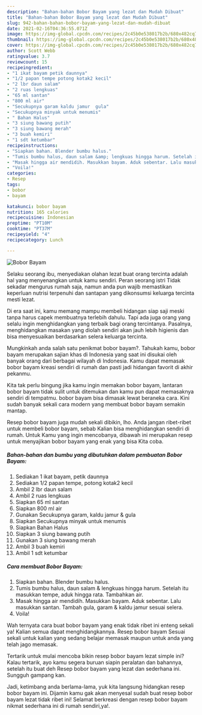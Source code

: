 ```yaml
---
description: "Bahan-bahan Bobor Bayam yang lezat dan Mudah Dibuat"
title: "Bahan-bahan Bobor Bayam yang lezat dan Mudah Dibuat"
slug: 942-bahan-bahan-bobor-bayam-yang-lezat-dan-mudah-dibuat
date: 2021-02-16T04:36:55.071Z
image: https://img-global.cpcdn.com/recipes/2c45b0e538017b2b/680x482cq70/bobor-bayam-foto-resep-utama.jpg
thumbnail: https://img-global.cpcdn.com/recipes/2c45b0e538017b2b/680x482cq70/bobor-bayam-foto-resep-utama.jpg
cover: https://img-global.cpcdn.com/recipes/2c45b0e538017b2b/680x482cq70/bobor-bayam-foto-resep-utama.jpg
author: Scott Webb
ratingvalue: 3.7
reviewcount: 15
recipeingredient:
- "1 ikat bayam petik daunnya"
- "1/2 papan tempe potong kotak2 kecil"
- "2 lbr daun salam"
- "2 ruas lengkuas"
- "65 ml santan"
- "800 ml air"
- "Secukupnya garam kaldu jamur  gula"
- "Secukupnya minyak untuk menumis"
- " Bahan Halus"
- "3 siung bawang putih"
- "3 siung bawang merah"
- "3 buah kemiri"
- "1 sdt ketumbar"
recipeinstructions:
- "Siapkan bahan. Blender bumbu halus."
- "Tumis bumbu halus, daun salam &amp; lengkuas hingga harum. Setelah itu masukkan tempe, aduk hingga rata. Tambahkan air."
- "Masak hingga air mendidih. Masukkan bayam. Aduk sebentar. Lalu masukkan santan. Tambah gula, garam &amp; kaldu jamur sesuai selera."
- "Voila!"
categories:
- Resep
tags:
- bobor
- bayam

katakunci: bobor bayam 
nutrition: 165 calories
recipecuisine: Indonesian
preptime: "PT10M"
cooktime: "PT37M"
recipeyield: "4"
recipecategory: Lunch

---
```



![Bobor Bayam](https://img-global.cpcdn.com/recipes/2c45b0e538017b2b/680x482cq70/bobor-bayam-foto-resep-utama.jpg)

Selaku seorang ibu, menyediakan olahan lezat buat orang tercinta adalah hal yang menyenangkan untuk kamu sendiri. Peran seorang istri Tidak sekadar mengurus rumah saja, namun anda pun wajib memastikan keperluan nutrisi terpenuhi dan santapan yang dikonsumsi keluarga tercinta mesti lezat.

Di era  saat ini, kamu memang mampu membeli hidangan siap saji meski tanpa harus capek membuatnya terlebih dahulu. Tapi ada juga orang yang selalu ingin menghidangkan yang terbaik bagi orang tercintanya. Pasalnya, menghidangkan masakan yang diolah sendiri akan jauh lebih higienis dan bisa menyesuaikan berdasarkan selera keluarga tercinta. 



Mungkinkah anda salah satu penikmat bobor bayam?. Tahukah kamu, bobor bayam merupakan sajian khas di Indonesia yang saat ini disukai oleh banyak orang dari berbagai wilayah di Indonesia. Kamu dapat memasak bobor bayam kreasi sendiri di rumah dan pasti jadi hidangan favorit di akhir pekanmu.

Kita tak perlu bingung jika kamu ingin memakan bobor bayam, lantaran bobor bayam tidak sulit untuk ditemukan dan kamu pun dapat memasaknya sendiri di tempatmu. bobor bayam bisa dimasak lewat beraneka cara. Kini sudah banyak sekali cara modern yang membuat bobor bayam semakin mantap.

Resep bobor bayam juga mudah sekali dibikin, lho. Anda jangan ribet-ribet untuk membeli bobor bayam, sebab Kalian bisa menghidangkan sendiri di rumah. Untuk Kamu yang ingin mencobanya, dibawah ini merupakan resep untuk menyajikan bobor bayam yang enak yang bisa Kita coba.

<!--inarticleads1-->

##### Bahan-bahan dan bumbu yang dibutuhkan dalam pembuatan Bobor Bayam:

1. Sediakan 1 ikat bayam, petik daunnya
1. Sediakan 1/2 papan tempe, potong kotak2 kecil
1. Ambil 2 lbr daun salam
1. Ambil 2 ruas lengkuas
1. Siapkan 65 ml santan
1. Siapkan 800 ml air
1. Gunakan Secukupnya garam, kaldu jamur &amp; gula
1. Siapkan Secukupnya minyak untuk menumis
1. Siapkan  Bahan Halus
1. Siapkan 3 siung bawang putih
1. Gunakan 3 siung bawang merah
1. Ambil 3 buah kemiri
1. Ambil 1 sdt ketumbar




<!--inarticleads2-->

##### Cara membuat Bobor Bayam:

1. Siapkan bahan. Blender bumbu halus.
1. Tumis bumbu halus, daun salam &amp; lengkuas hingga harum. Setelah itu masukkan tempe, aduk hingga rata. Tambahkan air.
1. Masak hingga air mendidih. Masukkan bayam. Aduk sebentar. Lalu masukkan santan. Tambah gula, garam &amp; kaldu jamur sesuai selera.
1. Voila!




Wah ternyata cara buat bobor bayam yang enak tidak ribet ini enteng sekali ya! Kalian semua dapat menghidangkannya. Resep bobor bayam Sesuai sekali untuk kalian yang sedang belajar memasak maupun untuk anda yang telah jago memasak.

Tertarik untuk mulai mencoba bikin resep bobor bayam lezat simple ini? Kalau tertarik, ayo kamu segera buruan siapin peralatan dan bahannya, setelah itu buat deh Resep bobor bayam yang lezat dan sederhana ini. Sungguh gampang kan. 

Jadi, ketimbang anda berlama-lama, yuk kita langsung hidangkan resep bobor bayam ini. Dijamin kamu gak akan menyesal sudah buat resep bobor bayam lezat tidak ribet ini! Selamat berkreasi dengan resep bobor bayam nikmat sederhana ini di rumah sendiri,ya!.

